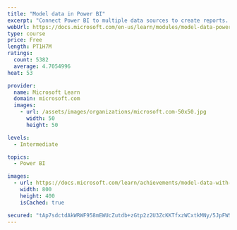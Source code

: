 ```yaml
---
title: "Model data in Power BI"
excerpt: "Connect Power BI to multiple data sources to create reports. Define the relationship between your data sources."
webUrl: https://docs.microsoft.com/en-us/learn/modules/model-data-power-bi/
type: course
price: Free
length: PT1H7M
ratings:
  count: 5382
  average: 4.7054996
heat: 53

provider:
  name: Microsoft Learn
  domain: microsoft.com
  images:
    - url: /assets/images/organizations/microsoft.com-50x50.jpg
      width: 50
      height: 50

levels:
  - Intermediate

topics:
  - Power BI

images:
  - url: https://docs.microsoft.com/learn/achievements/model-data-with-power-bi-desktop-social.png
    width: 800
    height: 400
    isCached: true

secured: "tAp7sdctdAkWRWF958mEWUcZutdb+zGtp2z2U3ZcKKTfxzWCxtkMNy/5JpFWSonHgA0FitRQG1LgkPKNRbU9syxK3WxQ54Hk1SmEOFPrtn3Adbxq7NwgsVWHu9d/9jauzEHq2SfEoDBGazdmsl3DvWEHDLFu4pVn9ChboB8r4cKZi/OVju2d0DwtQ4i4Lefyw5yyh7Hd9A4m1ogdAnPwnGh2cBH5c5meo+9W6mVywxTNJ4bAl7wGpx+O+w0E/lZNg9w4+zK3iIgaoIiT6ZaaQmHIUFVffDFGjULNUe5cuHOWXf6AuJT1mwj7DELcoyd1FxrlkKfXfo3I/UmOX5ER0CYWCPnvOge0hjcC2dDnRO+BGOJrdVrAdfHvlezIVtacfLp6DMIwCjO34JxBM4Pg4o1BUJTiSsS1bxKx7b5BSBA=;iEi8v1Q4ktD/xJhIkivuZw=="
---
```


